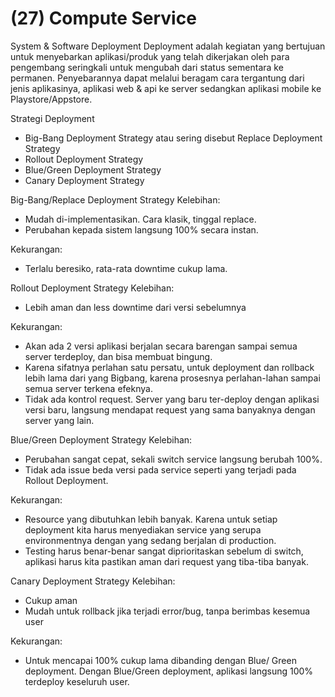 # (27) Compute Service

System & Software Deployment
Deployment adalah kegiatan yang bertujuan untuk menyebarkan aplikasi/produk yang telah dikerjakan oleh para pengembang seringkali untuk mengubah dari status sementara ke permanen. Penyebarannya dapat melalui beragam cara tergantung dari jenis aplikasinya, aplikasi web & api ke server sedangkan aplikasi mobile ke Playstore/Appstore.

Strategi Deployment
- Big-Bang Deployment Strategy atau sering disebut Replace Deployment Strategy
- Rollout Deployment Strategy 
- Blue/Green Deployment Strategy
- Canary Deployment Strategy

Big-Bang/Replace Deployment Strategy
Kelebihan:
- Mudah di-implementasikan. Cara klasik, tinggal replace.
- Perubahan kepada sistem langsung 100% secara instan.

Kekurangan:
- Terlalu beresiko, rata-rata downtime cukup lama.

Rollout Deployment Strategy
Kelebihan:
- Lebih aman dan less downtime dari versi sebelumnya

Kekurangan:
- Akan ada 2 versi aplikasi berjalan secara barengan sampai semua server terdeploy, dan bisa membuat bingung. 
- Karena sifatnya perlahan satu persatu, untuk deployment dan rollback lebih lama dari yang Bigbang, karena prosesnya perlahan-lahan sampai semua server terkena efeknya.
- Tidak ada kontrol request. Server yang baru ter-deploy dengan aplikasi versi baru, langsung mendapat request yang sama banyaknya dengan server yang lain.

Blue/Green Deployment Strategy
Kelebihan:
- Perubahan sangat cepat, sekali switch service langsung berubah 100%.
- Tidak ada issue beda versi pada service seperti yang terjadi pada Rollout Deployment.

Kekurangan:
- Resource yang dibutuhkan lebih banyak. Karena untuk setiap deployment kita harus menyediakan service yang serupa environmentnya dengan yang sedang berjalan di production. 
- Testing harus benar-benar sangat diprioritaskan sebelum di switch, aplikasi harus kita pastikan aman dari request yang tiba-tiba banyak.

Canary Deployment Strategy
Kelebihan:
- Cukup aman
- Mudah untuk rollback jika terjadi error/bug, tanpa berimbas kesemua user

Kekurangan:
- Untuk mencapai 100% cukup lama dibanding dengan Blue/ Green deployment. Dengan Blue/Green deployment, aplikasi langsung 100% terdeploy keseluruh user.

